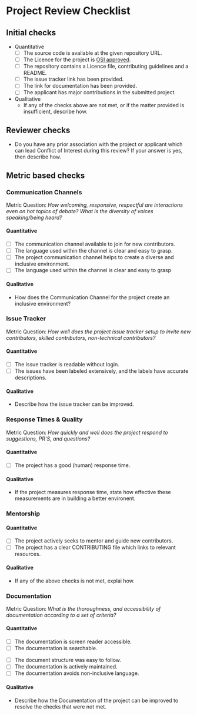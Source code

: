 # Project Review Checklist

<!--

This is the review checklist reviewers will use to analyse a CHAOSS Badging submission.

-->
## Initial checks

- Quantitative
  - [ ] The source code is available at the given repository URL.
  - [ ] The Licence for the project is [OSI approved](https://opensource.org/licenses).
  - [ ] The repository contains a Licence file, contributing guidelines and a README.
  - [ ] The issue tracker link has been provided.
  - [ ] The link for documentation has been provided.
  - [ ] The applicant has major contributions in the submitted project.

- Qualitative
  - If any of the checks above are not met, or if the matter provided is insufficient, describe how.

## Reviewer checks

  - Do you have any prior association with the project or applicant which can lead Conflict of Interest during this review? If your answer is yes, then describe how.

## Metric based checks

### Communication Channels

Metric Question: _How welcoming, responsive, respectful are interactions even on hot topics of debate? What is the diversity of voices speaking/being heard?_



#### Quantitative

  - [ ] The communication channel available to join for new contributors.
  - [ ] The language used within the channel is clear and easy to grasp.
  - [ ] The project communication channel helps to create a diverse and inclusive environment.
  - [ ] The language used within the channel is clear and easy to grasp

#### Qualitative
  - How does the Communication Channel for the project create an inclusive environment?

### Issue Tracker

Metric Question: _How well does the project issue tracker setup to invite new contributors, skilled contributors, non-technical contributors?_

#### Quantitative
  - [ ] The issue tracker is readable without login.
  - [ ] The issues have been labeled extensively, and the labels have accurate descriptions.
  <!--A good example: There are disctinctions between issues which are good for new contributors and the ones which are meant for people with more experience with the project.  -->

#### Qualitative
  - Describe how the issue tracker can be improved.

### Response Times & Quality

Metric Question: _How quickly and well does the project respond to suggestions, PR'S, and questions?_

#### Quantitative
  - [ ] The project has a good (human) response time.
  <!--One method to check this - random sampling-->

#### Qualitative
  - If the project measures response time, state how effective these measurements are in building a better environent.


### Mentorship
#### Quantitative
  - [ ] The project actively seeks to mentor and guide new contributors.
  - [ ] The project has a clear CONTRIBUTING file which links to relevant resources.

#### Qualitative
  - If any of the above checks is not met, explai how.

<!-- Instead replace this with Mentorship metric: https://github.com/chaoss/wg-diversity-inclusion/blob/master/focus-areas/leadership/mentorship.md ?-->
    
### Documentation

Metric Question: _What is the thoroughness, and accessibility of documentation according to a set of criteria?_

#### Quantitative
  - [ ] The documentation is screen reader accessible.
  - [ ] The documentation is searchable.
  <!-- A good example: While looking for a particular topic, it is easy to track that using external search engines or using internal navigation of the project documentation-->
  - [ ] The document structure was easy to follow.
  - [ ] The documentation is actively maintained.
  - [ ] The documentation avoids non-inclusive language.

#### Qualitative
  - Describe how the Documentation of the project can be improved to resolve the checks that were not met.
